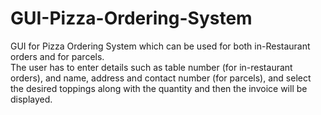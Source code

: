 # GUI-Pizza-Ordering-System

GUI for Pizza Ordering System which can be used for both in-Restaurant orders and for parcels.  
The user has to enter details such as table number (for in-restaurant orders), and name, address and contact number (for parcels), and select the desired toppings along with the quantity and then the invoice will be displayed.
